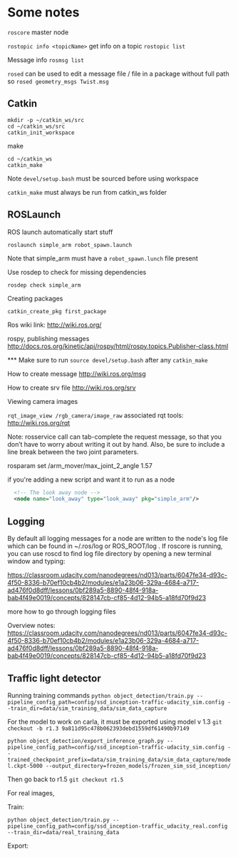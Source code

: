 # Some notes

`roscore` master node

`rostopic info <topicName>` get info on a topic
`rostopic list`

Message info
`rosmsg list`

`rosed` can be used to edit a message file / file in a package without full path
so `rosed geometry_msgs Twist.msg`

## Catkin
```
mkdir -p ~/catkin_ws/src
cd ~/catkin_ws/src
catkin_init_workspace
```

make
```
cd ~/catkin_ws
catkin_make
```

Note `devel/setup.bash` must be sourced before using workspace

`catkin_make` must always be run from catkin_ws folder

## ROSLaunch
ROS launch automatically start stuff

`roslaunch simple_arm robot_spawn.launch`

Note that simple_arm must have a `robot_spawn.lunch` file present

Use rosdep to check for missing dependencies

`rosdep check simple_arm`

Creating packages

`catkin_create_pkg first_package`

Ros wiki link: http://wiki.ros.org/

rospy, publishing messages
http://docs.ros.org/kinetic/api/rospy/html/rospy.topics.Publisher-class.html

*** Make sure to run `source devel/setup.bash` after any `catkin_make`

How to create message
http://wiki.ros.org/msg

How to create srv file
http://wiki.ros.org/srv



Viewing camera images

`rqt_image_view /rgb_camera/image_raw`
associated rqt tools: http://wiki.ros.org/rqt

Note: rosservice call can tab-complete the request message, so that you don’t have to worry about writing it out by hand. Also, be sure to include a line break between the two joint parameters.

rosparam set /arm_mover/max_joint_2_angle 1.57

if you're adding a new script and want it to run as a node
```xml
  <!-- The look away node -->
  <node name="look_away" type="look_away" pkg="simple_arm"/>
``` 

## Logging
By default all logging messages for a node are written to the node's log file which can be found in ~/.ros/log or ROS_ROOT/log . If roscore is running, you can use roscd to find log file directory by opening a new terminal window and typing:

https://classroom.udacity.com/nanodegrees/nd013/parts/6047fe34-d93c-4f50-8336-b70ef10cb4b2/modules/e1a23b06-329a-4684-a717-ad476f0d8dff/lessons/0bf289a5-8890-48f4-918a-bab4f49e0019/concepts/828147cb-cf85-4d12-94b5-a18fd70f9d23

more how to go through logging files

Overview notes:
https://classroom.udacity.com/nanodegrees/nd013/parts/6047fe34-d93c-4f50-8336-b70ef10cb4b2/modules/e1a23b06-329a-4684-a717-ad476f0d8dff/lessons/0bf289a5-8890-48f4-918a-bab4f49e0019/concepts/828147cb-cf85-4d12-94b5-a18fd70f9d23


## Traffic light detector

Running training commands
`python object_detection/train.py --pipeline_config_path=config/ssd_inception-traffic-udacity_sim.config --train_dir=data/sim_training_data/sim_data_capture`

For the model to work on carla, it must be exported using model v 1.3
`git checkout -b r1.3 9a811d95c478b062393debd1559df61490b97149`

`python object_detection/export_inference_graph.py --pipeline_config_path=config/ssd_inception-traffic-udacity_sim.config --trained_checkpoint_prefix=data/sim_training_data/sim_data_capture/model.ckpt-5000 --output_directory=frozen_models/frozen_sim_ssd_inception/`

Then go back to r1.5
`git checkout r1.5`

For real images, 

Train:

`python object_detection/train.py --pipeline_config_path=config/ssd_inception-traffic_udacity_real.config --train_dir=data/real_training_data`

Export:


